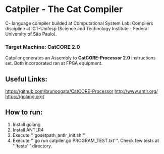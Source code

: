 # Catpiler - The Cat Compiler
C- language compiler builded at Computational System Lab: Compilers discipline at ICT-Unifesp (Science and Technology Institute - Federal University of São Paulo).

### Target Machine: CatCORE 2.0
Catpiler generates an Assembly to **CatCORE-Processor 2.0** instructions set. Both incorporated ran at FPGA equipment.

## Useful Links:
https://github.com/brunoogata/CatCORE-Processor
http://www.antlr.org/
https://golang.org/

## How to run:
1. Install golang
2. Install ANTLR4
3. Execute '''gosetpath_antlr_init.sh'''
4. Execute '''go run catpiler.go PROGRAM_TEST.txt'''. Check few tests at '''teste''' directory.

